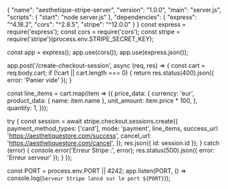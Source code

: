 
{
  "name": "aesthetique-stripe-server",
  "version": "1.0.0",
  "main": "server.js",
  "scripts": {
    "start": "node server.js"
  },
  "dependencies": {
    "express": "^4.18.2",
    "cors": "^2.8.5",
    "stripe": "^12.0.0"
  }
}
const express = require('express');
const cors = require('cors');
const stripe = require('stripe')(process.env.STRIPE_SECRET_KEY);

const app = express();
app.use(cors());
app.use(express.json());

app.post('/create-checkout-session', async (req, res) => {
  const cart = req.body.cart;
  if (!cart || cart.length === 0) {
    return res.status(400).json({ error: 'Panier vide' });
  }

  const line_items = cart.map(item => ({
    price_data: {
      currency: 'eur',
      product_data: { name: item.name },
      unit_amount: item.price * 100,
    },
    quantity: 1,
  }));

  try {
    const session = await stripe.checkout.sessions.create({
      payment_method_types: ['card'],
      mode: 'payment',
      line_items,
      success_url: 'https://aesthetiquestore.com/success',
      cancel_url: 'https://aesthetiquestore.com/cancel',
    });
    res.json({ id: session.id });
  } catch (error) {
    console.error('Erreur Stripe :', error);
    res.status(500).json({ error: 'Erreur serveur' });
  }
});

const PORT = process.env.PORT || 4242;
app.listen(PORT, () => console.log(`Serveur Stripe lancé sur le port ${PORT}`));
